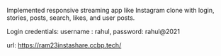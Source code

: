 Implemented responsive streaming app like Instagram clone with login, stories,
posts, search, likes, and user posts.

Login credentials:
username : rahul, 
password: rahul@2021

url: https://ram23instashare.ccbp.tech/
